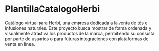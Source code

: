 # PlantillaCatalogoHerbi
Catálogo virtual para Herbi, una empresa dedicada a la venta de tés e infusiones naturales. Este proyecto busca mostrar de forma ordenada y visualmente atractiva los productos de la marca, permitiendo su consulta por parte de usuarios o para futuras integraciones con plataformas de venta en línea.
